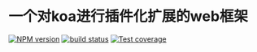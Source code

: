 # 一个对koa进行插件化扩展的web框架
  [![NPM version][npm-image]][npm-url]
  [![build status][travis-image]][travis-url]
  [![Test coverage][coveralls-image]][coveralls-url]


[npm-image]: https://img.shields.io/npm/v/super-clay.svg?style=flat-square
[npm-url]: https://www.npmjs.com/package/super-clay
[travis-image]: https://travis-ci.org/Degfy/super-clay.svg?branch=master
[travis-url]: https://travis-ci.org/Degfy/super-clay
[coveralls-image]: https://img.shields.io/codecov/c/github/Degfy/super-clay.svg?style=flat-square
[coveralls-url]: https://codecov.io/github/Degfy/super-clay?branch=master